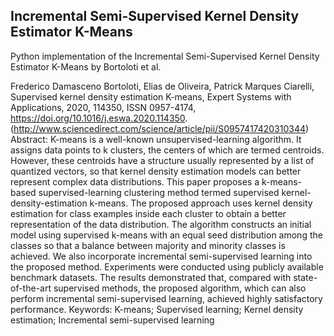 Incremental Semi-Supervised Kernel Density Estimator K-Means
-------------------------------------------------------

Python implementation of the Incremental Semi-Supervised Kernel Density Estimator K-Means by Bortoloti et al.

Frederico Damasceno Bortoloti, Elias de Oliveira, Patrick Marques Ciarelli,
Supervised kernel density estimation K-means,
Expert Systems with Applications,
2020,
114350,
ISSN 0957-4174,
https://doi.org/10.1016/j.eswa.2020.114350.
(http://www.sciencedirect.com/science/article/pii/S0957417420310344)
Abstract: K-means is a well-known unsupervised-learning algorithm. It assigns data points to k clusters, the centers of which are termed centroids. However, these centroids have a structure usually represented by a list of quantized vectors, so that kernel density estimation models can better represent complex data distributions. This paper proposes a k-means-based supervised-learning clustering method termed supervised kernel-density-estimation k-means. The proposed approach uses kernel density estimation for class examples inside each cluster to obtain a better representation of the data distribution. The algorithm constructs an initial model using supervised k-means with an equal seed distribution among the classes so that a balance between majority and minority classes is achieved. We also incorporate incremental semi-supervised learning into the proposed method. Experiments were conducted using publicly available benchmark datasets. The results demonstrated that, compared with state-of-the-art supervised methods, the proposed algorithm, which can also perform incremental semi-supervised learning, achieved highly satisfactory performance.
Keywords: K-means; Supervised learning; Kernel density estimation; Incremental semi-supervised learning
